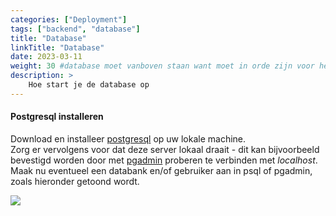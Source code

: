 ```yaml
---
categories: ["Deployment"]
tags: ["backend", "database"]
title: "Database"
linkTitle: "Database"
date: 2023-03-11
weight: 30 #database moet vanboven staan want moet in orde zijn voor het opstarten van de backend
description: >
    Hoe start je de database op
---
```


#### Postgresql installeren
Download en installeer [postgresql](https://www.postgresql.org/download/) op uw lokale machine.<br>
Zorg er vervolgens voor dat deze server lokaal draait - dit kan bijvoorbeeld bevestigd worden door met [pgadmin](https://www.pgadmin.org/download/) proberen te verbinden met _localhost_. Maak nu eventueel een databank en/of gebruiker aan in psql of pgadmin, zoals hieronder getoond wordt.

![](/docs/lokale-deployment/pgadmin.png)
